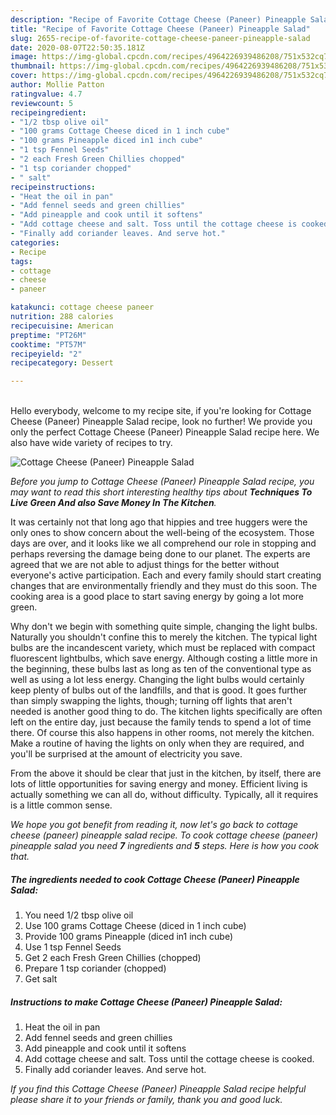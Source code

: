 ```yaml
---
description: "Recipe of Favorite Cottage Cheese (Paneer) Pineapple Salad"
title: "Recipe of Favorite Cottage Cheese (Paneer) Pineapple Salad"
slug: 2655-recipe-of-favorite-cottage-cheese-paneer-pineapple-salad
date: 2020-08-07T22:50:35.181Z
image: https://img-global.cpcdn.com/recipes/4964226939486208/751x532cq70/cottage-cheese-paneer-pineapple-salad-recipe-main-photo.jpg
thumbnail: https://img-global.cpcdn.com/recipes/4964226939486208/751x532cq70/cottage-cheese-paneer-pineapple-salad-recipe-main-photo.jpg
cover: https://img-global.cpcdn.com/recipes/4964226939486208/751x532cq70/cottage-cheese-paneer-pineapple-salad-recipe-main-photo.jpg
author: Mollie Patton
ratingvalue: 4.7
reviewcount: 5
recipeingredient:
- "1/2 tbsp olive oil"
- "100 grams Cottage Cheese diced in 1 inch cube"
- "100 grams Pineapple diced in1 inch cube"
- "1 tsp Fennel Seeds"
- "2 each Fresh Green Chillies chopped"
- "1 tsp coriander chopped"
- " salt"
recipeinstructions:
- "Heat the oil in pan"
- "Add fennel seeds and green chillies"
- "Add pineapple and cook until it softens"
- "Add cottage cheese and salt. Toss until the cottage cheese is cooked."
- "Finally add coriander leaves. And serve hot."
categories:
- Recipe
tags:
- cottage
- cheese
- paneer

katakunci: cottage cheese paneer 
nutrition: 288 calories
recipecuisine: American
preptime: "PT26M"
cooktime: "PT57M"
recipeyield: "2"
recipecategory: Dessert

---
```

<br>
Hello everybody, welcome to my recipe site, if you're looking for Cottage Cheese (Paneer) Pineapple Salad recipe, look no further! We provide you only the perfect Cottage Cheese (Paneer) Pineapple Salad recipe here. We also have wide variety of recipes to try.
<br>


![Cottage Cheese (Paneer) Pineapple Salad](https://img-global.cpcdn.com/recipes/4964226939486208/751x532cq70/cottage-cheese-paneer-pineapple-salad-recipe-main-photo.jpg)

<i>Before you jump to Cottage Cheese (Paneer) Pineapple Salad recipe, you may want to read this short interesting healthy tips about 
<strong>Techniques To Live Green And also Save Money In The Kitchen</strong>.</i>
</br>

It was certainly not that long ago that hippies and tree huggers were the only ones to show concern about the well-being of the ecosystem. Those days are over, and it looks like we all comprehend our role in stopping and perhaps reversing the damage being done to our planet. The experts are agreed that we are not able to adjust things for the better without everyone's active participation. Each and every family should start creating changes that are environmentally friendly and they must do this soon. The cooking area is a good place to start saving energy by going a lot more green.

Why don't we begin with something quite simple, changing the light bulbs. Naturally you shouldn't confine this to merely the kitchen. The typical light bulbs are the incandescent variety, which must be replaced with compact fluorescent lightbulbs, which save energy. Although costing a little more in the beginning, these bulbs last as long as ten of the conventional type as well as using a lot less energy. Changing the light bulbs would certainly keep plenty of bulbs out of the landfills, and that is good. It goes further than simply swapping the lights, though; turning off lights that aren't needed is another good thing to do. The kitchen lights specifically are often left on the entire day, just because the family tends to spend a lot of time there. Of course this also happens in other rooms, not merely the kitchen. Make a routine of having the lights on only when they are required, and you'll be surprised at the amount of electricity you save.

From the above it should be clear that just in the kitchen, by itself, there are lots of little opportunities for saving energy and money. Efficient living is actually something we can all do, without difficulty. Typically, all it requires is a little common sense.


<i>We hope you got benefit from reading it, now let's go back to cottage cheese (paneer) pineapple salad recipe. To cook cottage cheese (paneer) pineapple salad you need <strong>7</strong> ingredients and <strong>5</strong> steps. Here is how you cook that.
</i>

##### The ingredients needed to cook Cottage Cheese (Paneer) Pineapple Salad:

1. You need 1/2 tbsp olive oil
1. Use 100 grams Cottage Cheese (diced in 1 inch cube)
1. Provide 100 grams Pineapple (diced in1 inch cube)
1. Use 1 tsp Fennel Seeds
1. Get 2 each Fresh Green Chillies (chopped)
1. Prepare 1 tsp coriander (chopped)
1. Get  salt


##### Instructions to make Cottage Cheese (Paneer) Pineapple Salad:

1. Heat the oil in pan
1. Add fennel seeds and green chillies
1. Add pineapple and cook until it softens
1. Add cottage cheese and salt. Toss until the cottage cheese is cooked.
1. Finally add coriander leaves. And serve hot.


<i>If you find this Cottage Cheese (Paneer) Pineapple Salad recipe helpful please share it to your friends or family, thank you and good luck.</i>
